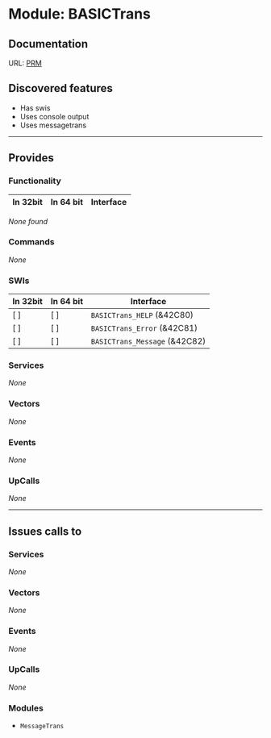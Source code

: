 # Module: BASICTrans


## Documentation

URL: [PRM](http://www.riscos.com/support/developers/prm/basic.html)

## Discovered features


* Has swis
* Uses console output
* Uses messagetrans

---

## Provides

### Functionality

| In 32bit | In 64 bit | Interface |
|----------|-----------|-----------|

*None found*

### Commands


*None*


### SWIs


| In 32bit | In 64 bit | Interface |
|----------|-----------|-----------|
| [ ]      | [ ]       | `BASICTrans_HELP` (&42C80) |
| [ ]      | [ ]       | `BASICTrans_Error` (&42C81) |
| [ ]      | [ ]       | `BASICTrans_Message` (&42C82) |


### Services


*None*


### Vectors


*None*


### Events


*None*


### UpCalls


*None*


---

## Issues calls to

### Services


*None*


### Vectors


*None*


### Events


*None*


### UpCalls


*None*


### Modules


* `MessageTrans`


